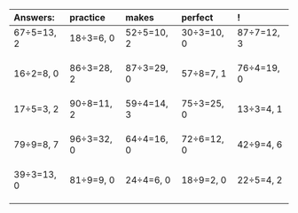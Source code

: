 | Answers: | practice | makes | perfect | ! |
| :--- | :--- | :--- | :--- | :--- |
| 67÷5=13, 2 | 18÷3=6, 0 | 52÷5=10, 2 | 30÷3=10, 0 | 87÷7=12, 3 | 
|   |   |   |   |   | 
|   |   |   |   |   | 
|   |   |   |   |   | 
| 16÷2=8, 0 | 86÷3=28, 2 | 87÷3=29, 0 | 57÷8=7, 1 | 76÷4=19, 0 | 
|   |   |   |   |   | 
|   |   |   |   |   | 
|   |   |   |   |   | 
| 17÷5=3, 2 | 90÷8=11, 2 | 59÷4=14, 3 | 75÷3=25, 0 | 13÷3=4, 1 | 
|   |   |   |   |   | 
|   |   |   |   |   | 
|   |   |   |   |   | 
| 79÷9=8, 7 | 96÷3=32, 0 | 64÷4=16, 0 | 72÷6=12, 0 | 42÷9=4, 6 | 
|   |   |   |   |   | 
|   |   |   |   |   | 
|   |   |   |   |   | 
| 39÷3=13, 0 | 81÷9=9, 0 | 24÷4=6, 0 | 18÷9=2, 0 | 22÷5=4, 2 | 
|   |   |   |   |   | 
|   |   |   |   |   | 
|   |   |   |   |   | 
